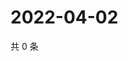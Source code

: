 # 2022-04-02

共 0 条

<!-- BEGIN WEIBO -->
<!-- 最后更新时间 Sat Apr 02 2022 06:15:35 GMT+0800 (China Standard Time) -->

<!-- END WEIBO -->
